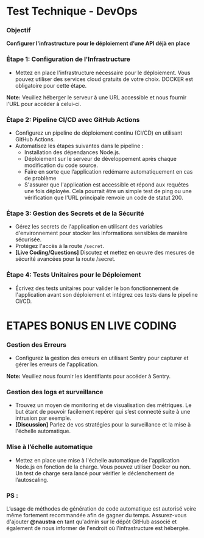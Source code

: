 # **Test Technique - DevOps**

### **Objectif**

**Configurer l'infrastructure pour le déploiement d’une API déjà en place**

### **Étape 1: Configuration de l'Infrastructure**

- Mettez en place l'infrastructure nécessaire pour le déploiement. Vous pouvez utiliser des services cloud gratuits de votre choix. DOCKER est obligatoire pour cette étape.

**Note:** Veuillez héberger le serveur à une URL accessible et nous fournir l'URL pour accéder à celui-ci.

### **Étape 2: Pipeline CI/CD avec GitHub Actions**

- Configurez un pipeline de déploiement continu (CI/CD) en utilisant GitHub Actions.
- Automatisez les étapes suivantes dans le pipeline :
  - Installation des dépendances Node.js.
  - Déploiement sur le serveur de développement après chaque modification du code source.
  - Faire en sorte que l’application redémarre automatiquement en cas de problème
  - S'assurer que l'application est accessible et répond aux requêtes une fois déployée. Cela pourrait être un simple test de ping ou une vérification que l'URL principale renvoie un code de statut 200.

### **Étape 3: Gestion des Secrets et de la Sécurité**

- Gérez les secrets de l'application en utilisant des variables d'environnement pour stocker les informations sensibles de manière sécurisée.
- Protégez l'accès à la route `/secret`.
- **[Live Coding/Questions]** Discutez et mettez en œuvre des mesures de sécurité avancées pour la route /secret.

### **Étape 4: Tests Unitaires pour le Déploiement**

- Écrivez des tests unitaires pour valider le bon fonctionnement de l'application avant son déploiement et intégrez ces tests dans le pipeline CI/CD.

# ETAPES BONUS EN LIVE CODING

### **Gestion des Erreurs**

- Configurez la gestion des erreurs en utilisant Sentry pour capturer et gérer les erreurs de l'application.

**Note:** Veuillez nous fournir les identifiants pour accéder à Sentry.

### **Gestion des logs et surveillance**

- Trouvez un moyen de monitoring et de visualisation des métriques. Le but étant de pouvoir facilement repérer qui s’est connecté suite à une intrusion par exemple.
- **[Discussion]** Parlez de vos stratégies pour la surveillance et la mise à l'échelle automatique.

### **Mise à l’échelle automatique**

- Mettez en place une mise à l'échelle automatique de l'application Node.js en fonction de la charge. Vous pouvez utiliser Docker ou non. Un test de charge sera lancé pour vérifier le déclenchement de l’autoscaling.

### PS :

L’usage de méthodes de génération de code automatique est autorisé voire même fortement recommandée afin de gagner du temps.
Assurez-vous d'ajouter **@naustra** en tant qu'admin sur le dépôt GitHub associé et également de nous informer de l'endroit où l'infrastructure est hébergée.
